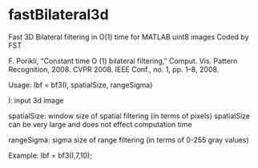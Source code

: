 # fastBilateral3d
Fast 3D Bilateral filtering in O(1) time for MATLAB uint8 images
Coded by FST

F. Porikli, “Constant time O (1) bilateral filtering,” Comput. Vis.
Pattern Recognition, 2008. CVPR 2008. IEEE Conf., no. 1, pp. 1–8, 2008.

Usage:
   Ibf = bf3(I, spatialSize, rangeSigma)

   I: input 3d image

   spatialSize:    window size of spatial filtering
                   (in terms of pixels)
                   spatialSize can be very large 
                   and does not effect computation time

   rangeSigma:     sigma size of range filtering 
                   (in terms of 0-255 gray values)

 Example:
   Ibf = bf3(I,7,10);
